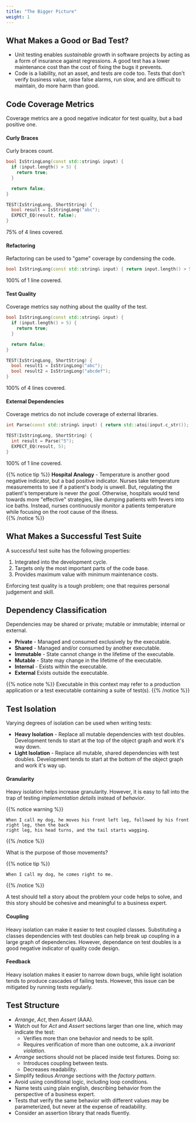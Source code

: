 ```yaml
---
title: "The Bigger Picture"
weight: 1
---
```


## What Makes a Good or Bad Test?

- Unit testing enables *sustainable* growth in software projects by acting as a form of insurance 
  against regressions. A good test has a lower maintenance cost than the cost of fixing the bugs it 
  prevents.
- Code is a liability, not an asset, and tests are code too. Tests that don't verify business value, 
  raise false alarms, run slow, and are difficult to maintain, do more harm than good.

## Code Coverage Metrics

Coverage metrics are a good negative indicator for test quality, but a bad positive one.

#### Curly Braces

Curly braces count.

```cpp
bool IsStringLong(const std::string& input) {
  if (input.length() > 5) {
    return true;
  }

  return false;
}

TEST(IsStringLong, ShortString) {
  bool result = IsStringLong("abc");
  EXPECT_EQ(result, false);
}
```

75% of 4 lines covered.

#### Refactoring

Refactoring can be used to "game" coverage by condensing the code.

```cpp
bool IsStringLong(const std::string& input) { return input.length() > 5; }
```

100% of 1 line covered.

#### Test Quality

Coverage metrics say nothing about the quality of the test.

```cpp
bool IsStringLong(const std::string& input) {
  if (input.length() > 5) {
    return true;
  }

  return false;
}

TEST(IsStringLong, ShortString) {
  bool result1 = IsStringLong("abc");
  bool result2 = IsStringLong("abcdef");
}
```

100% of 4 lines covered.

#### External Dependencies

Coverage metrics do not include coverage of external libraries.

```cpp
int Parse(const std::string& input) { return std::atoi(input.c_str()); }

TEST(IsStringLong, ShortString) {
  int result = Parse("5");
  EXPECT_EQ(result, 5);
}
```

100% of 1 line covered.

{{% notice tip %}}
**Hospital Analogy** - Temperature is another good negative indicator, but a bad positive indicator. 
Nurses take temperature measurements to see if a patient's body is unwell. But, regulating the 
patient's temperature is never *the goal*. Otherwise, hospitals would tend towards more "effective" 
strategies, like dumping patients with fevers into ice baths. Instead, nurses continuously monitor 
a patients temperature while focusing on the root cause of the illness.  
{{% /notice %}}

## What Makes a Successful Test Suite

A successful test suite has the following properties:

1. Integrated into the development cycle.
2. Targets only the most important parts of the code base.
3. Provides maximum value with minimum maintenance costs.

Enforcing test quality is a tough problem; one that requires personal judgement and skill.

## Dependency Classification

Dependencies may be shared or private; mutable or immutable; internal or external.

- **Private** - Managed and consumed exclusively by the executable.
- **Shared** -  Managed and/or consumed by another executable.
- **Immutable** - State cannot change in the lifetime of the executable.
- **Mutable** - State may change in the lifetime of the executable.
- **Internal** - Exists within the executable.
- **External** Exists outside the executable.

{{% notice note %}}
Executable in this context may refer to a production application or a test executable containing a
suite of test(s).
{{% /notice %}}

## Test Isolation

Varying degrees of isolation can be used when writing tests:

- **Heavy Isolation** - Replace all mutable dependencies with test doubles. Development tends to
  start at the top of the object graph and work it's way down.
- **Light Isolation** - Replace all mutable, shared dependencies with test doubles. Development 
  tends to start at the bottom of the object graph and work it's way up.

#### Granularity

Heavy isolation helps increase granularity. However, it is easy to fall into the trap of testing
*implementation details* instead of *behavior*. 

{{% notice warning %}}
```
When I call my dog, he moves his front left leg, followed by his front right leg, then the back 
right leg, his head turns, and the tail starts wagging.
```
{{% /notice %}}

What is the purpose of those movements?

{{% notice tip %}}
```
When I call my dog, he comes right to me.
```
{{% /notice %}}

A test should tell a story about the problem your code helps to solve, and this story should be 
cohesive and meaningful to a business expert.

#### Coupling

Heavy isolation can make it easier to test coupled classes. Substituting a classes dependencies with
test doubles can help break up coupling in a large graph of dependencies. However, dependance on 
test doubles is a good negative indicator of quality code design.

#### Feedback

Heavy isolation makes it easier to narrow down bugs, while light isolation tends to produce 
cascades of failing tests. However, this issue can be mitigated by running tests regularly.

## Test Structure

- *Arrange*, *Act*, then *Assert* (AAA).
- Watch out for *Act* and *Assert* sections larger than one line, which may indicate the test: 
  - Verifies more than one behavior and needs to be split.
  - Requires verification of more than one outcome, a.k.a *invariant violation*.
- *Arrange* sections should not be placed inside test fixtures. Doing so:
  - Introduces coupling between tests.
  - Decreases readability.
- Simplify tedious *Arrange* sections with the *factory pattern*.
- Avoid using conditional logic, including loop conditions.
- Name tests using plain english, describing behavior from the perspective of a business expert.
- Tests that verify the same behavior with different values may be parameterized, but never at the
  expense of readability.
- Consider an assertion library that reads fluently.

